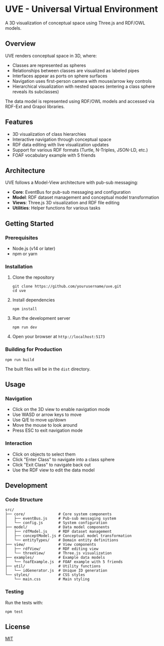 # UVE - Universal Virtual Environment

A 3D visualization of conceptual space using Three.js and RDF/OWL models.

## Overview

UVE renders conceptual space in 3D, where:
- Classes are represented as spheres
- Relationships between classes are visualized as labeled pipes
- Interfaces appear as ports on sphere surfaces
- Navigation uses first-person camera with mouse/arrow key controls
- Hierarchical visualization with nested spaces (entering a class sphere reveals its subclasses)

The data model is represented using RDF/OWL models and accessed via RDF-Ext and Grapoi libraries.

## Features

- 3D visualization of class hierarchies
- Interactive navigation through conceptual space
- RDF data editing with live visualization updates
- Support for various RDF formats (Turtle, N-Triples, JSON-LD, etc.)
- FOAF vocabulary example with 5 friends

## Architecture

UVE follows a Model-View architecture with pub-sub messaging:
- **Core**: EventBus for pub-sub messaging and configuration
- **Model**: RDF dataset management and conceptual model transformation
- **Views**: Three.js 3D visualization and RDF file editing
- **Utilities**: Helper functions for various tasks

## Getting Started

### Prerequisites

- Node.js (v14 or later)
- npm or yarn

### Installation

1. Clone the repository
   ```
   git clone https://github.com/yourusername/uve.git
   cd uve
   ```

2. Install dependencies
   ```
   npm install
   ```

3. Run the development server
   ```
   npm run dev
   ```

4. Open your browser at `http://localhost:5173`

### Building for Production

```
npm run build
```

The built files will be in the `dist` directory.

## Usage

### Navigation

- Click on the 3D view to enable navigation mode
- Use WASD or arrow keys to move
- Use Q/E to move up/down
- Move the mouse to look around
- Press ESC to exit navigation mode

### Interaction

- Click on objects to select them
- Click "Enter Class" to navigate into a class sphere
- Click "Exit Class" to navigate back out
- Use the RDF view to edit the data model

## Development

### Code Structure

```
src/
├── core/               # Core system components
│   ├── eventBus.js     # Pub-sub messaging system
│   └── config.js       # System configuration
├── model/              # Data model components
│   ├── rdfModel.js     # RDF dataset management
│   ├── conceptModel.js # Conceptual model transformation
│   └── entityTypes/    # Domain entity definitions
├── view/               # View components
│   ├── rdfView/        # RDF editing view
│   └── threeView/      # Three.js visualization
├── examples/           # Example data models
│   └── foafExample.js  # FOAF example with 5 friends
├── util/               # Utility functions
│   └── idGenerator.js  # Unique ID generation
└── styles/             # CSS styles
    └── main.css        # Main styling
```

### Testing

Run the tests with:

```
npm test
```

## License

[MIT](LICENSE)
